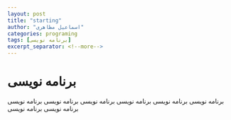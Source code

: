 ```yaml
---
layout: post
title: "starting"
author: "اسماعیل مظاهری"
categories: programing
tags: [برنامه نویسی]
excerpt_separator: <!--more-->
---
```


# برنامه نویسی

<!--more-->

برنامه نویسی
برنامه نویسی
برنامه نویسی
برنامه نویسی
برنامه نویسی
برنامه نویسی
برنامه نویسی
برنامه نویسی

